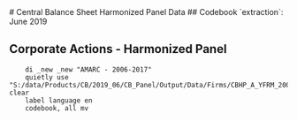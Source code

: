 <meta charset="utf-8"/>
# Central Balance Sheet Harmonized Panel Data
## Codebook
`extraction`: June 2019

## **Corporate Actions - Harmonized Panel**

```
    di _new _new "AMARC - 2006-2017"
    quietly use "S:/data/Products/CB/2019_06/CB_Panel/Output/Data/Firms/CBHP_A_YFRM_20062017_JUN19_AMARC_V01.dta", clear
    label language en
    codebook, all mv
```







